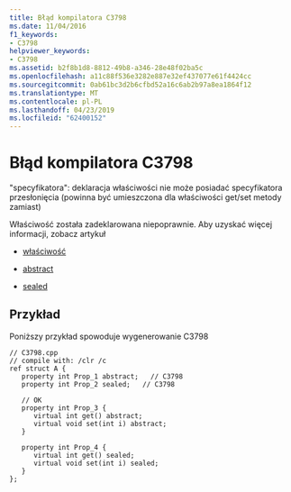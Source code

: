 ```yaml
---
title: Błąd kompilatora C3798
ms.date: 11/04/2016
f1_keywords:
- C3798
helpviewer_keywords:
- C3798
ms.assetid: b2f8b1d8-8812-49b8-a346-28e48f02ba5c
ms.openlocfilehash: a11c88f536e3282e887e32ef437077e61f4424cc
ms.sourcegitcommit: 0ab61bc3d2b6cfbd52a16c6ab2b97a8ea1864f12
ms.translationtype: MT
ms.contentlocale: pl-PL
ms.lasthandoff: 04/23/2019
ms.locfileid: "62400152"
---
```

# <a name="compiler-error-c3798"></a>Błąd kompilatora C3798

"specyfikatora": deklaracja właściwości nie może posiadać specyfikatora przesłonięcia (powinna być umieszczona dla właściwości get/set metody zamiast)

Właściwość została zadeklarowana niepoprawnie. Aby uzyskać więcej informacji, zobacz artykuł

- [właściwość](../../extensions/property-cpp-component-extensions.md)

- [abstract](../../extensions/abstract-cpp-component-extensions.md)

- [sealed](../../extensions/sealed-cpp-component-extensions.md)

## <a name="example"></a>Przykład

Poniższy przykład spowoduje wygenerowanie C3798

```
// C3798.cpp
// compile with: /clr /c
ref struct A {
   property int Prop_1 abstract;   // C3798
   property int Prop_2 sealed;   // C3798

   // OK
   property int Prop_3 {
      virtual int get() abstract;
      virtual void set(int i) abstract;
   }

   property int Prop_4 {
      virtual int get() sealed;
      virtual void set(int i) sealed;
   }
};
```